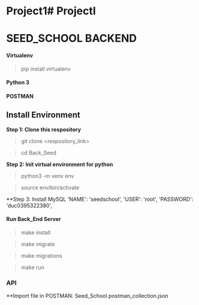 # Project1# ProjectI
# SEED_SCHOOL BACKEND


#### Virtualenv

> pip install virtualenv

#### Python 3

#### POSTMAN

## Install Environment
**Step 1: Clone this respository**

>git clone <respository_link>

>cd Back_Seed

**Step 2: Init virtual environment for python**

>python3 -m venv env

>source env/bin/activate

**Step 3: Install MySQL
        'NAME': 'seedschool',
        'USER': 'root',
        'PASSWORD': 'duc0395322380',

#### Run Back_End Server
> make install

> make migrate

> make migrations

> make run

### API

**Import file in POSTMAN: Seed_School.postman_collection.json

